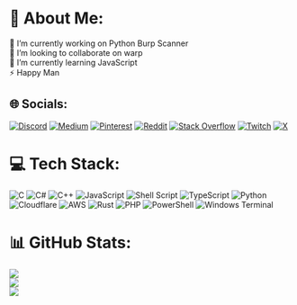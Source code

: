 # 💫 About Me:
🔭 I’m currently working on Python Burp Scanner<br>👯 I’m looking to collaborate on warp<br>🌱 I’m currently learning JavaScript<br>⚡ Happy Man


## 🌐 Socials:
[![Discord](https://img.shields.io/badge/Discord-%237289DA.svg?logo=discord&logoColor=white)](https://discord.gg/https://discord.gg/5QsHCZfJ) [![Medium](https://img.shields.io/badge/Medium-12100E?logo=medium&logoColor=white)](https://medium.com/@trashux12) [![Pinterest](https://img.shields.io/badge/Pinterest-%23E60023.svg?logo=Pinterest&logoColor=white)](https://pinterest.com/trashux12) [![Reddit](https://img.shields.io/badge/Reddit-%23FF4500.svg?logo=Reddit&logoColor=white)](https://reddit.com/user/trashux12) [![Stack Overflow](https://img.shields.io/badge/-Stackoverflow-FE7A16?logo=stack-overflow&logoColor=white)](https://stackoverflow.com/users/24468660) [![Twitch](https://img.shields.io/badge/Twitch-%239146FF.svg?logo=Twitch&logoColor=white)](https://twitch.tv/trashux12) [![X](https://img.shields.io/badge/X-black.svg?logo=X&logoColor=white)](https://x.com/trashux12) 

# 💻 Tech Stack:
![C](https://img.shields.io/badge/c-%2300599C.svg?style=for-the-badge&logo=c&logoColor=white) ![C#](https://img.shields.io/badge/c%23-%23239120.svg?style=for-the-badge&logo=csharp&logoColor=white) ![C++](https://img.shields.io/badge/c++-%2300599C.svg?style=for-the-badge&logo=c%2B%2B&logoColor=white) ![JavaScript](https://img.shields.io/badge/javascript-%23323330.svg?style=for-the-badge&logo=javascript&logoColor=%23F7DF1E) ![Shell Script](https://img.shields.io/badge/shell_script-%23121011.svg?style=for-the-badge&logo=gnu-bash&logoColor=white) ![TypeScript](https://img.shields.io/badge/typescript-%23007ACC.svg?style=for-the-badge&logo=typescript&logoColor=white) ![Python](https://img.shields.io/badge/python-3670A0?style=for-the-badge&logo=python&logoColor=ffdd54) ![Cloudflare](https://img.shields.io/badge/Cloudflare-F38020?style=for-the-badge&logo=Cloudflare&logoColor=white) ![AWS](https://img.shields.io/badge/AWS-%23FF9900.svg?style=for-the-badge&logo=amazon-aws&logoColor=white) ![Rust](https://img.shields.io/badge/rust-%23000000.svg?style=for-the-badge&logo=rust&logoColor=white) ![PHP](https://img.shields.io/badge/php-%23777BB4.svg?style=for-the-badge&logo=php&logoColor=white) ![PowerShell](https://img.shields.io/badge/PowerShell-%235391FE.svg?style=for-the-badge&logo=powershell&logoColor=white) ![Windows Terminal](https://img.shields.io/badge/Windows%20Terminal-%234D4D4D.svg?style=for-the-badge&logo=windows-terminal&logoColor=white)
# 📊 GitHub Stats:
![](https://github-readme-stats.vercel.app/api?username=trashux12&theme=city_light&hide_border=false&include_all_commits=true&count_private=true)<br/>
![](https://github-readme-streak-stats.herokuapp.com/?user=trashux12&theme=city_light&hide_border=false)<br/>
![](https://github-readme-stats.vercel.app/api/top-langs/?username=trashux12&theme=city_light&hide_border=false&include_all_commits=true&count_private=true&layout=compact)
